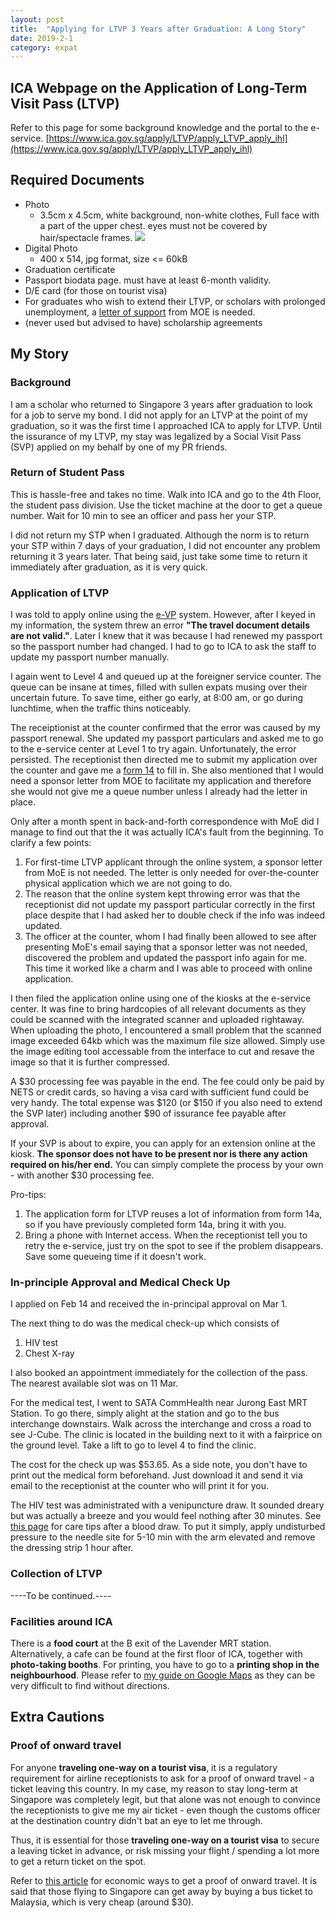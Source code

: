 ```yaml
---
layout: post
title:  "Applying for LTVP 3 Years after Graduation: A Long Story"
date: 2019-2-1
category: expat
---
```

## ICA Webpage on the Application of Long-Term Visit Pass (LTVP)
Refer to this page for some background knowledge and the portal to the e-service.
[https://www.ica.gov.sg/apply/LTVP/apply_LTVP_apply_ihl](https://www.ica.gov.sg/apply/LTVP/apply_LTVP_apply_ihl)

## Required Documents
* Photo
  * 3.5cm x 4.5cm, white background, non-white clothes, Full face with a part of the upper chest. eyes must not be covered by hair/spectacle frames. 
  ![](/organizedchaos/public/portrait.png)
* Digital Photo
  * 400 x 514, jpg format, size <= 60kB
* Graduation certificate
* Passport biodata page. must have at least 6-month validity.
* D/E card (for those on tourist visa)
* For graduates who wish to extend their LTVP, or scholars with prolonged unemployment, a [letter of support](https://tgonline.moe.gov.sg/docs/F-UnemploymentAndLTVP%20Extension.pdf) from MOE is needed.
* (never used but advised to have) scholarship agreements

## My Story

### Background
I am a scholar who returned to Singapore 3 years after graduation to look for a job to serve my bond. I did not apply for an LTVP at the point of my graduation, so it was the first time I approached ICA to apply for LTVP. Until the issurance of my LTVP, my stay was legalized by a Social Visit Pass (SVP) applied on my behalf by one of my PR friends.

### Return of Student Pass
This is hassle-free and takes no time. Walk into ICA and go to the 4th Floor, the student pass division. Use the ticket machine at the door to get a queue number. Wait for 10 min to see an officer and pass her your STP.

I did not return my STP when I graduated. Although the norm is to return your STP within 7 days of your graduation, I did not encounter any problem returning it 3 years later. That being said, just take some time to return it immediately after graduation, as it is very quick.

### Application of LTVP
I was told to apply online using the [e-VP](https://eservices.ica.gov.sg/esvclandingpage/evp) system. However, after I keyed in my information, the system threw an error __"The travel document details are not valid."__. Later I knew that it was because I had renewed my passport so the passport number had changed. I had to go to ICA to ask the staff to update my passport number manually.

I again went to Level 4 and queued up at the foreigner service counter. The queue can be insane at times, filled with sullen expats musing over their uncertain future. To save time, either go early, at 8:00 am, or go during lunchtime, when the traffic thins noticeably.

The receiptionist at the counter confirmed that the error was caused by my passport renewal. She updated my passport particulars and asked me to go to the e-service center at Level 1 to try again. Unfortunately, the error persisted. The receptionist then directed me to submit my application over the counter and gave me a [form 14](https://www.ica.gov.sg/cms/files/forms/Form14.pdf) to fill in. She also mentioned that I would need a sponsor letter from MOE to facilitate my application and therefore she would not give me a queue number unless I already had the letter in place.

Only after a month spent in back-and-forth correspondence with MoE did I manage to find out that the it was actually ICA's fault from the beginning. To clarify a few points:
1. For first-time LTVP applicant through the online system, a sponsor letter from MoE is not needed. The letter is only needed for over-the-counter physical application which we are not going to do.
2. The reason that the online system kept throwing error was that the receptionist did not update my passport particular correctly in the first place despite that I had asked her to double check if the info was indeed updated.
3. The officer at the counter, whom I had finally been allowed to see after presenting MoE's email saying that a sponsor letter was not needed, discovered the problem and updated the passport info again for me. This time it worked like a charm and I was able to proceed with online application.

I then filed the application online using one of the kiosks at the e-service center. It was fine to bring hardcopies of all relevant documents as they could be scanned with the integrated scanner and uploaded rightaway. When uploading the photo, I encountered a small problem that the scanned image exceeded 64kb which was the maximum file size allowed. Simply use the image editing tool accessable from the interface to cut and resave the image so that it is further compressed.

A \$30 processing fee was payable in the end. The fee could only be paid by NETS or credit cards, so having a visa card with sufficient fund could be very handy. The total expense was \$120 (or \$150 if you also need to extend the SVP later) including another \$90 of issurance fee payable after approval.

If your SVP is about to expire, you can apply for an extension online at the kiosk. __The sponsor does not have to be present nor is there any action required on his/her end.__ You can simply complete the process by your own - with another \$30 processing fee.

Pro-tips: 
1. The application form for LTVP reuses a lot of information from form 14a, so if you have previously completed form 14a, bring it with you. 
2. Bring a phone with Internet access. When the receptionist tell you to retry the e-service, just try on the spot to see if the problem disappears. Save some queueing time if it doesn't work.


### In-principle Approval and Medical Check Up
I applied on Feb 14 and received the in-principal approval on Mar 1. 

The next thing to do was the medical check-up which consists of
1. HIV test
2. Chest X-ray

I also booked an appointment immediately for the collection of the pass. The nearest available slot was on 11 Mar.

For the medical test, I went to SATA CommHealth near Jurong East MRT Station. To go there, simply alight at the station and go to the bus interchange downstairs. Walk across the interchange and cross a road to see J-Cube. The clinic is located in the building next to it with a fairprice on the ground level. Take a lift to go to level 4 to find the clinic.

The cost for the check up was $53.65. As a side note, you don't have to print out the medical form beforehand. Just download it and send it via email to the receptionist at the counter who will print it for you.

The HIV test was administrated with a venipuncture draw. It sounded dreary but was actually a breeze and you would feel nothing after 30 minutes. See [this page](https://healthunlocked.com/cllsupport/posts/132783026/care-tips-after-your-blood-test) for care tips after a blood draw. To put it simply, apply undisturbed pressure to the needle site for 5-10 min with the arm elevated and remove the dressing strip 1 hour after.


### Collection of LTVP
----To be continued.----

### Facilities around ICA
There is a **food court** at the B exit of the Lavender MRT station. Alternatively, a cafe can be found at the first floor of ICA, together with **photo-taking booths**. For printing, you have to go to a **printing shop in the neighbourhood**. Please refer to [my guide on Google Maps](https://goo.gl/maps/484idruqves) as they can be very difficult to find without directions.

## Extra Cautions
### Proof of onward travel
For anyone __traveling one-way on a tourist visa__, it is a regulatory requirement for airline receptionists to ask for a proof of onward travel - a ticket leaving this country. In my case, my reason to stay long-term at Singapore was completely legit, but that alone was not enough to convince the receptionists to give me my air ticket - even though the customs officer at the destination country didn't bat an eye to let me through. 

Thus, it is essential for those __traveling one-way on a tourist visa__ to secure a leaving ticket in advance, or risk missing your flight / spending a lot more to get a return ticket on the spot.

Refer to [this article](https://expertvagabond.com/proof-of-onward-travel/) for economic ways to get a proof of onward travel. It is said that those flying to Singapore can get away by buying a bus ticket to Malaysia, which is very cheap (around $30).
